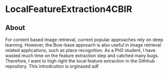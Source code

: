# LocalFeatureExtraction4CBIR

## About
For content based image retrieval, current popular approaches rely on deep learning.
However, the Bow-base approach is also useful in image retrieval related applications, such as place recognition.
As a PhD student, I have wasted much time on the feature extraction step and catched many bugs.
Therefore, I want to high-light the local feature extraction in the Githhub repository.
This introdcution is orginazed adf   
